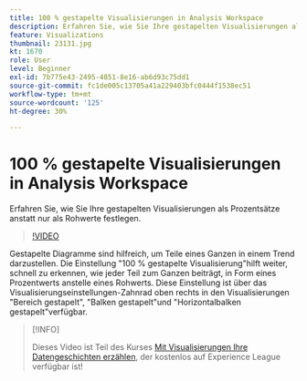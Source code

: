 ```yaml
---
title: 100 % gestapelte Visualisierungen in Analysis Workspace
description: Erfahren Sie, wie Sie Ihre gestapelten Visualisierungen als Prozentsätze anstatt nur als Rohwerte festlegen.
feature: Visualizations
thumbnail: 23131.jpg
kt: 1670
role: User
level: Beginner
exl-id: 7b775e43-2495-4851-8e16-ab6d93c75dd1
source-git-commit: fc1de005c13705a41a229403bfc0444f1538ec51
workflow-type: tm+mt
source-wordcount: '125'
ht-degree: 30%

---
```


# 100 % gestapelte Visualisierungen in Analysis Workspace

Erfahren Sie, wie Sie Ihre gestapelten Visualisierungen als Prozentsätze anstatt nur als Rohwerte festlegen.

>[!VIDEO](https://video.tv.adobe.com/v/23131/?quality=12&learn=on)

Gestapelte Diagramme sind hilfreich, um Teile eines Ganzen in einem Trend darzustellen. Die Einstellung &quot;100 % gestapelte Visualisierung&quot;hilft weiter, schnell zu erkennen, wie jeder Teil zum Ganzen beiträgt, in Form eines Prozentwerts anstelle eines Rohwerts. Diese Einstellung ist über das Visualisierungseinstellungen-Zahnrad oben rechts in den Visualisierungen &quot;Bereich gestapelt&quot;, &quot;Balken gestapelt&quot;und &quot;Horizontalbalken gestapelt&quot;verfügbar.

>[!INFO]
>
> Dieses Video ist Teil des Kurses [Mit Visualisierungen Ihre Datengeschichten erzählen](https://experienceleague.adobe.com/?recommended=Analytics-U-1-2021.1.visualizations&amp;lang=de), der kostenlos auf Experience League verfügbar ist!
